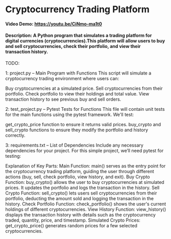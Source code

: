 # Cryptocurrency Trading Platform
#### Video Demo: https://youtu.be/CiNmo-ma1t0
#### Description: A Python program that simulates a trading platform for digital currencies (cryptocurrencies).This platform will allow users to buy and sell cryptocurrencies, check their portfolio, and view their transaction history.

TODO:

1: project.py – Main Program with Functions
This script will simulate a cryptocurrency trading environment where users can:

Buy cryptocurrencies at a simulated price.
Sell cryptocurrencies from their portfolio.
Check portfolio to view their holdings and total value.
View transaction history to see previous buy and sell orders.

2: test_project.py – Pytest Tests for Functions
This file will contain unit tests for the main functions using the pytest framework. We'll test:

get_crypto_price function to ensure it returns valid prices.
buy_crypto and sell_crypto functions to ensure they modify the portfolio and history correctly.

3: requirements.txt – List of Dependencies
Include any necessary dependencies for your project. For this simple project, we’ll need pytest for testing:

Explanation of Key Parts:
Main Function: main() serves as the entry point for the cryptocurrency trading platform, guiding the user through different actions (buy, sell, check portfolio, view history, and exit).
Buy Crypto Function: buy_crypto() allows the user to buy cryptocurrencies at simulated prices. It updates the portfolio and logs the transaction in the history.
Sell Crypto Function: sell_crypto() lets users sell cryptocurrencies from their portfolio, deducting the amount sold and logging the transaction in the history.
Check Portfolio Function: check_portfolio() shows the user's current holdings of different cryptocurrencies.
View History Function: view_history() displays the transaction history with details such as the cryptocurrency traded, quantity, price, and timestamp.
Simulated Crypto Prices: get_crypto_price() generates random prices for a few selected cryptocurrencies.
